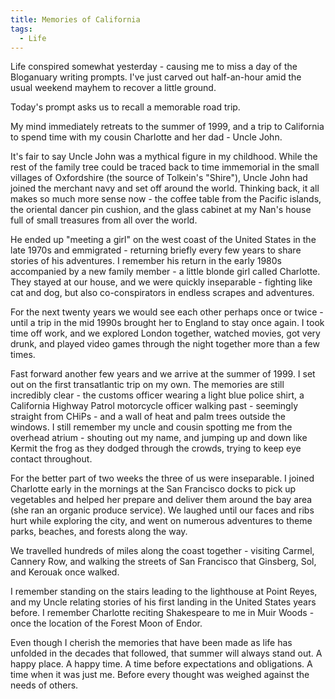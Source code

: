 ```yaml
---
title: Memories of California
tags:
  - Life
---
```


Life conspired somewhat yesterday - causing me to miss a day of the Bloganuary writing prompts. I've just carved out half-an-hour amid the usual weekend mayhem to recover a little ground.


Today's prompt asks us to recall a memorable road trip.


My mind immediately retreats to the summer of 1999, and a trip to California to spend time with my cousin Charlotte and her dad - Uncle John.


It's fair to say Uncle John was a mythical figure in my childhood. While the rest of the family tree could be traced back to time immemorial in the small villages of Oxfordshire (the source of Tolkein's "Shire"), Uncle John had joined the merchant navy and set off around the world. Thinking back, it all makes so much more sense now - the coffee table from the Pacific islands, the oriental dancer pin cushion, and the glass cabinet at my Nan's house full of small treasures from all over the world.


He ended up "meeting a girl" on the west coast of the United States in the late 1970s and emmigrated - returning briefly every few years to share stories of his adventures. I remember his return in the early 1980s accompanied by a new family member - a little blonde girl called Charlotte. They stayed at our house, and we were quickly inseparable - fighting like cat and dog, but also co-conspirators in endless scrapes and adventures.


For the next twenty years we would see each other perhaps once or twice - until a trip in the mid 1990s brought her to England to stay once again. I took time off work, and we explored London together, watched movies, got very drunk, and played video games through the night together more than a few times.


Fast forward another few years and we arrive at the summer of 1999. I set out on the first transatlantic trip on my own. The memories are still incredibly clear - the customs officer wearing a light blue police shirt, a California Highway Patrol motorcycle officer walking past - seemingly straight from CHiPs - and a wall of heat and palm trees outside the windows. I still remember my uncle and cousin spotting me from the overhead atrium - shouting out my name, and jumping up and down like Kermit the frog as they dodged through the crowds, trying to keep eye contact throughout.


For the better part of two weeks the three of us were inseparable. I joined Charlotte early in the mornings at the San Francisco docks to pick up vegetables and helped her prepare and deliver them around the bay area (she ran an organic produce service). We laughed until our faces and ribs hurt while exploring the city, and went on numerous adventures to theme parks, beaches, and forests along the way.


We travelled hundreds of miles along the coast together - visiting Carmel, Cannery Row, and walking the streets of San Francisco that Ginsberg, Sol, and Kerouak once walked.


I remember standing on the stairs leading to the lighthouse at Point Reyes, and my Uncle relating stories of his first landing in the United States years before. I remember Charlotte reciting Shakespeare to me in Muir Woods - once the location of the Forest Moon of Endor.


Even though I cherish the memories that have been made as life has unfolded in the decades that followed, that summer will always stand out. A happy place. A happy time. A time before expectations and obligations. A time when it was just me. Before every thought was weighed against the needs of others.


